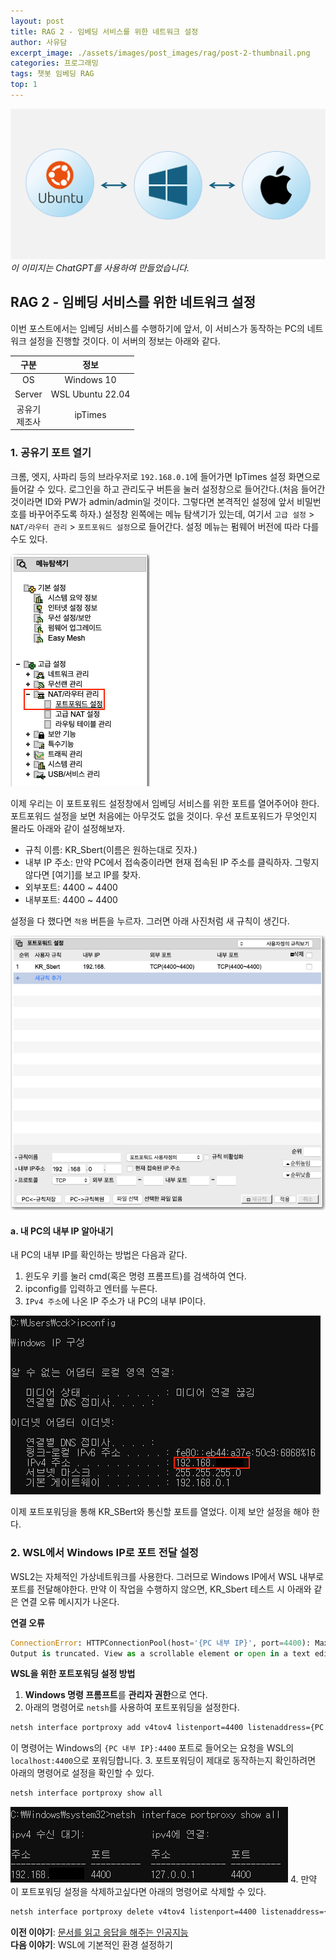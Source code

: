 ```yaml
---
layout: post
title: RAG 2 - 임베딩 서비스를 위한 네트워크 설정
author: 사유담
excerpt_image: ./assets/images/post_images/rag/post-2-thumbnail.png
categories: 프로그래밍
tags: 챗봇 임베딩 RAG
top: 1
---
```


![thumbnail](/assets/images/post_images/rag/post-2-thumbnail.png)
*이 이미지는 ChatGPT를 사용하여 만들었습니다.*

## RAG 2 - 임베딩 서비스를 위한 네트워크 설정

이번 포스트에서는 임베딩 서비스를 수행하기에 앞서, 이 서비스가 동작하는 PC의 네트워크 설정을 진행할 것이다. 이 서버의 정보는 아래와 같다.

|구분|정보|
|:---:|:---:|
|OS|Windows 10|
|Server|WSL Ubuntu 22.04|
|공유기<br>제조사|ipTimes|

### 1. 공유기 포트 열기
크롬, 엣지, 사파리 등의 브라우저로 `192.168.0.1`에 들어가면 IpTimes 설정 화면으로 들어갈 수 있다. 로그인을 하고 관리도구 버튼을 눌러 설정창으로 들어간다.(처음 들어간 것이라면 ID와 PW가 admin/admin일 것이다. 그렇다면 본격적인 설정에 앞서 비밀번호를 바꾸어주도록 하자.) 설정창 왼쪽에는 메뉴 탐색기가 있는데, 여기서 `고급 설정` > `NAT/라우터 관리` > `포트포워드 설정`으로 들어간다. 설정 메뉴는 펌웨어 버전에 따라 다를 수도 있다.

![portforward-001](/assets/images/post_images/rag/post-2-portforward-001.png)

이제 우리는 이 포트포워드 설정창에서 임베딩 서비스를 위한 포트를 열어주어야 한다. 포트포워드 설정을 보면 처음에는 아무것도 없을 것이다. 우선 포트포워드가 무엇인지 몰라도 아래와 같이 설정해보자.

- 규칙 이름: KR_Sbert(이름은 원하는대로 짓자.)
- 내부 IP 주소: 만약 PC에서 접속중이라면 현재 접속된 IP 주소를 클릭하자. 그렇지 않다면 [여기]를 보고 IP를 찾자.
- 외부포트: 4400 ~ 4400
- 내부포트: 4400 ~ 4400

설정을 다 했다면 `적용` 버튼을 누르자. 그러면 아래 사진처럼 새 규칙이 생긴다.

![portforward-002](/assets/images/post_images/rag/post-2-portforward-002.png)

#### a. 내 PC의 내부 IP 알아내기
내 PC의 내부 IP를 확인하는 방법은 다음과 같다.

1. 윈도우 키를 눌러 cmd(혹은 명령 프롬프트)를 검색하여 연다.
2. ipconfig를 입력하고 엔터를 누른다.
3. `IPv4 주소`에 나온 IP 주소가 내 PC의 내부 IP이다.

![ipconfig](/assets/images/post_images/rag/post-2-ipconfig.png)

이제 포트포워딩을 통해 KR_SBert와 통신할 포트를 열었다. 이제 보안 설정을 해야 한다.

### 2. WSL에서 Windows IP로 포트 전달 설정
WSL2는 자체적인 가상네트워크를 사용한다. 그러므로 Windows IP에서 WSL 내부로 포트를 전달해야한다. 만약 이 작업을 수행하지 않으면, KR_Sbert 테스트 시 아래와 같은 연결 오류 메시지가 나온다.

**연결 오류**  
```python
ConnectionError: HTTPConnectionPool(host='{PC 내부 IP}', port=4400): Max retries exceeded with url: /v1/embeddings (Caused by NewConnectionError('<urllib3.connection.HTTPConnection object at 0x1060d7fd0>: Failed to establish a new connection: [Errno 61] Connection refused'))
Output is truncated. View as a scrollable element or open in a text editor. Adjust cell output settings...
```

**WSL을 위한 포트포워딩 설정 방법**

1. **Windows 명령 프롬프트**를 **관리자 권한**으로 연다.
2. 아래의 명령어로 `netsh`를 사용하여 포트포워딩을 설정한다.
```cmd
netsh interface portproxy add v4tov4 listenport=4400 listenaddress={PC 내부 IP} connectport=4400 connectaddress=127.0.0.1
```
이 명령어는 Windows의 `{PC 내부 IP}:4400` 포트로 들어오는 요청을 WSL의 `localhost:4400`으로 포워딩합니다.
3. 포트포워딩이 제대로 동작하는지 확인하려면 아래의 명령어로 설정을 확인할 수 있다.
```cmd
netsh interface portproxy show all
```
![netsh-show](/assets/images/post_images/rag/post-2-netsh-001.png)
4. 만약 이 포트포워딩 설정을 삭제하고싶다면 아래의 명령어로 삭제할 수 있다.
```cmd
netsh interface portproxy delete v4tov4 listenport=4400 listenaddress={PC 내부 IP}
```

**이전 이야기**: [문서를 읽고 응답을 해주는 인공지능](./2024-10-20-rag-1-문서를-읽고-응답을-해주는-인공지능.md)  
**다음 이야기**: WSL에 기본적인 환경 설정하기
